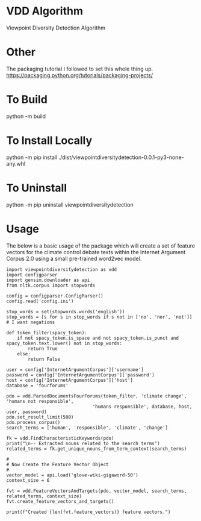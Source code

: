 # VDD Algorithm
Viewpoint Diversity Detection Algorithm

# Other
The packaging tutorial I followed to set this whole thing up.
https://packaging.python.org/tutorials/packaging-projects/

# To Build
python -m build

# To Install Locally
python -m pip install ./dist/viewpointdiversitydetection-0.0.1-py3-none-any.whl

# To Uninstall
python -m pip uninstall viewpointdiversitydetection

# Usage

The below is a basic usage of the package which will create a set of feature vectors
for the climate control debate texts within the Internet Argument Corpus 2.0 using a small
pre-trained word2vec model. 

    import viewpointdiversitydetection as vdd
    import configparser
    import gensim.downloader as api
    from nltk.corpus import stopwords
    
    config = configparser.ConfigParser()
    config.read('config.ini')
    
    stop_words = set(stopwords.words('english'))
    stop_words = [s for s in stop_words if s not in ['no', 'nor', 'not']]  # I want negations
    
    def token_filter(spacy_token):
        if not spacy_token.is_space and not spacy_token.is_punct and spacy_token.text.lower() not in stop_words:
            return True
        else:
            return False
    
    user = config['InternetArgumentCorpus']['username']
    password = config['InternetArgumentCorpus']['password']
    host = config['InternetArgumentCorpus']['host']
    database = 'fourforums'
    
    pdo = vdd.ParsedDocumentsFourForums(token_filter, 'climate change', 'humans not responsible',
                                    'humans responsible', database, host, user, password)
    pdo.set_result_limit(500)
    pdo.process_corpus()
    search_terms = ['human', 'responsible', 'climate', 'change']
    
    fk = vdd.FindCharacteristicKeywords(pdo)
    print("\n-- Extracted nouns related to the search terms")
    related_terms = fk.get_unique_nouns_from_term_context(search_terms)
    
    #
    # Now Create the Feature Vector Object
    #
    vector_model = api.load('glove-wiki-gigaword-50')
    context_size = 6
    
    fvt = vdd.FeatureVectorsAndTargets(pdo, vector_model, search_terms, related_terms, context_size)
    fvt.create_feature_vectors_and_targets()
    
    print(f"Created {len(fvt.feature_vectors)} feature vectors.")
